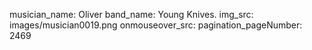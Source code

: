musician_name: Oliver
band_name: Young Knives.
img_src: images/musician0019.png
onmouseover_src: 
pagination_pageNumber: 2469